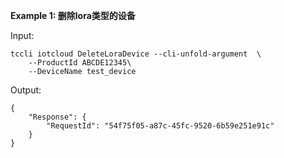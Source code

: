 **Example 1: 删除lora类型的设备**



Input: 

```
tccli iotcloud DeleteLoraDevice --cli-unfold-argument  \
    --ProductId ABCDE12345\
    --DeviceName test_device
```

Output: 
```
{
    "Response": {
        "RequestId": "54f75f05-a87c-45fc-9520-6b59e251e91c"
    }
}
```

